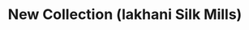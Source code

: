 ---
title: "New Collection (lakhani Silk Mills)"
url: /karachi/new-collection-lakhani-silk-mills/
shop: clothes
---